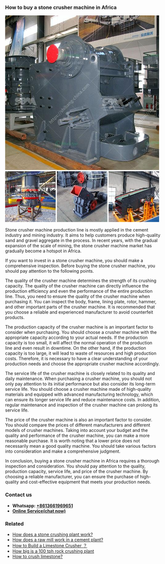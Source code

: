 <h3>How to buy a stone crusher machine in Africa</h3><img src='1701745105.jpg' alt=''><p>Stone crusher machine production line is mostly applied in the cement industry and mining industry. It aims to help customers produce high-quality sand and gravel aggregate in the process. In recent years, with the gradual expansion of the scale of mining, the stone crusher machine market has gradually become a hotspot in Africa.</p><p>If you want to invest in a stone crusher machine, you should make a comprehensive inspection. Before buying the stone crusher machine, you should pay attention to the following points.</p><p>The quality of the crusher machine determines the strength of its crushing capacity. The quality of the crusher machine can directly influence the production efficiency and even the performance of the entire production line. Thus, you need to ensure the quality of the crusher machine when purchasing it. You can inspect the body, frame, lining plate, rotor, hammer, and other important parts of the crusher machine. It is recommended that you choose a reliable and experienced manufacturer to avoid counterfeit products.</p><p>The production capacity of the crusher machine is an important factor to consider when purchasing. You should choose a crusher machine with the appropriate capacity according to your actual needs. If the production capacity is too small, it will affect the normal operation of the production line and even result in downtime. On the other hand, if the production capacity is too large, it will lead to waste of resources and high production costs. Therefore, it is necessary to have a clear understanding of your production needs and choose the appropriate crusher machine accordingly.</p><p>The service life of the crusher machine is closely related to its quality and daily maintenance. When purchasing a crusher machine, you should not only pay attention to its initial performance but also consider its long-term service life. You should choose a crusher machine made of high-quality materials and equipped with advanced manufacturing technology, which can ensure its longer service life and reduce maintenance costs. In addition, regular maintenance and inspection of the crusher machine can prolong its service life.</p><p>The price of the crusher machine is also an important factor to consider. You should compare the prices of different manufacturers and different models of crusher machines. Taking into account your budget and the quality and performance of the crusher machine, you can make a more reasonable purchase. It is worth noting that a lower price does not necessarily mean a good quality machine. You should take various factors into consideration and make a comprehensive judgment.</p><p>In conclusion, buying a stone crusher machine in Africa requires a thorough inspection and consideration. You should pay attention to the quality, production capacity, service life, and price of the crusher machine. By choosing a reliable manufacturer, you can ensure the purchase of high-quality and cost-effective equipment that meets your production needs.</p><h3>Contact us</h3><ul><li><strong>Whatsapp:&nbsp;<a href="https://wa.me/8613661969651">+8613661969651</a></strong></li><li><a href="https://swt.shibang-china.com/?git&amp;zhl&amp;How to buy a stone crusher machine in Africa"><strong>Online Service(chat now)</strong></a></li></ul><h3>Related</h3><ul><li><a href='How does a stone crushing plant work.md'>How does a stone crushing plant work?</a></li><li><a href='How does a raw mill work in a cement plant.md'>How does a raw mill work in a cement plant?</a></li><li><a href='How to Build a Limestone Crusher ？.md'>How to Build a Limestone Crusher ？</a></li><li><a href='How big is a 100 tph rock crushing plant.md'>How big is a 100 tph rock crushing plant</a></li><li><a href='How to crush limestone.md'>How to crush limestone?</a></li></ul>